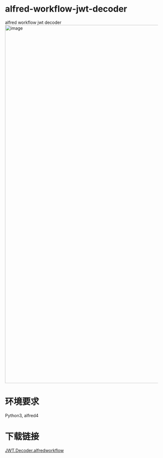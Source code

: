 # alfred-workflow-jwt-decoder
alfred workflow jwt decoder
<img width="1180" alt="image" src="https://user-images.githubusercontent.com/38464007/155059618-976fd6f1-0c2d-4c68-a9dc-41d9fcf3f72c.png">


# 环境要求
Python3, alfred4

# 下载链接
[JWT.Decoder.alfredworkflow](https://github.com/ma-pony/alfred-workflow-jwt-decoder/releases/download/0.0.1/JWT.Decoder.alfredworkflow)
